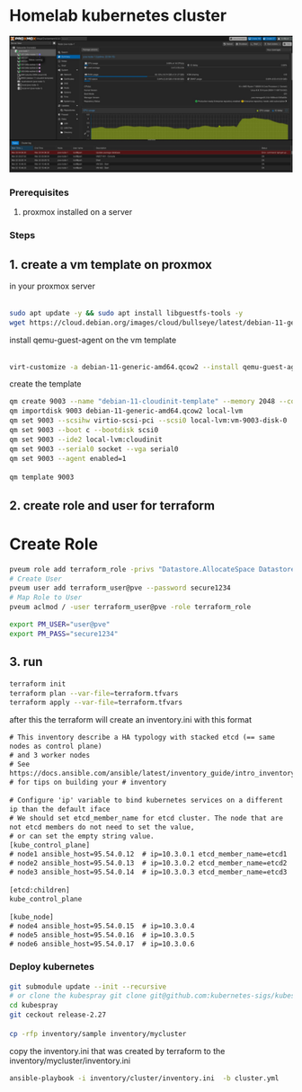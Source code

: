 # Homelab kubernetes cluster

![proxmox](./img.jpeg)

### Prerequisites
1. proxmox installed on a server

### Steps
## 1. create a vm template on proxmox

in your proxmox server
```sh 

sudo apt update -y && sudo apt install libguestfs-tools -y
wget https://cloud.debian.org/images/cloud/bullseye/latest/debian-11-generic-amd64.qcow2

```
install qemu-guest-agent on the vm template

```sh 

virt-customize -a debian-11-generic-amd64.qcow2 --install qemu-guest-agent

```
create the template

```sh
qm create 9003 --name "debian-11-cloudinit-template" --memory 2048 --cores 2 --net0 virtio,bridge=vmbr0
qm importdisk 9003 debian-11-generic-amd64.qcow2 local-lvm
qm set 9003 --scsihw virtio-scsi-pci --scsi0 local-lvm:vm-9003-disk-0
qm set 9003 --boot c --bootdisk scsi0
qm set 9003 --ide2 local-lvm:cloudinit
qm set 9003 --serial0 socket --vga serial0
qm set 9003 --agent enabled=1

qm template 9003
```

## 2. create role and user for terraform

# Create Role

```sh
pveum role add terraform_role -privs "Datastore.AllocateSpace Datastore.Audit Pool.Allocate Sys.Audit Sys.Console Sys.Modify VM.Allocate VM.Audit VM.Clone VM.Config.CDROM VM.Config.Cloudinit VM.Config.CPU VM.Config.Disk VM.Config.HWType VM.Config.Memory VM.Config.Network VM.Config.Options VM.Migrate VM.Monitor VM.PowerMgmt"
# Create User
pveum user add terraform_user@pve --password secure1234
# Map Role to User
pveum aclmod / -user terraform_user@pve -role terraform_role
```

```sh
export PM_USER="user@pve"
export PM_PASS="secure1234"

```

## 3. run

```sh
terraform init
terraform plan --var-file=terraform.tfvars
terraform apply --var-file=terraform.tfvars

```
after this the terraform will create an inventory.ini with this format

```
# This inventory describe a HA typology with stacked etcd (== same nodes as control plane)
# and 3 worker nodes
# See https://docs.ansible.com/ansible/latest/inventory_guide/intro_inventory.html
# for tips on building your # inventory

# Configure 'ip' variable to bind kubernetes services on a different ip than the default iface
# We should set etcd_member_name for etcd cluster. The node that are not etcd members do not need to set the value,
# or can set the empty string value.
[kube_control_plane]
# node1 ansible_host=95.54.0.12  # ip=10.3.0.1 etcd_member_name=etcd1
# node2 ansible_host=95.54.0.13  # ip=10.3.0.2 etcd_member_name=etcd2
# node3 ansible_host=95.54.0.14  # ip=10.3.0.3 etcd_member_name=etcd3

[etcd:children]
kube_control_plane

[kube_node]
# node4 ansible_host=95.54.0.15  # ip=10.3.0.4
# node5 ansible_host=95.54.0.16  # ip=10.3.0.5
# node6 ansible_host=95.54.0.17  # ip=10.3.0.6
```


### Deploy kubernetes

```sh
git submodule update --init --recursive
# or clone the kubespray git clone git@github.com:kubernetes-sigs/kubespray.git
cd kubespray
git ceckout release-2.27

cp -rfp inventory/sample inventory/mycluster

```
copy the inventory.ini that was created by terraform to the inventory/mycluster/inventory.ini

```sh
ansible-playbook -i inventory/cluster/inventory.ini  -b cluster.yml
```

